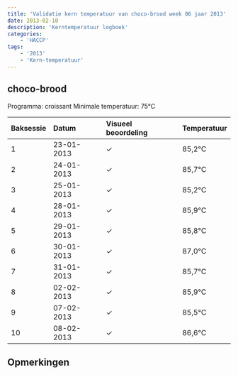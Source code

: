 ```yaml
---
title: 'Validatie kern temperatuur van choco-brood week 06 jaar 2013'
date: 2013-02-10
description: 'Kerntemperatuur logboek'
categories:
    - 'HACCP'
tags:
    - '2013'
    - 'Kern-temperatuur'
---
```


## choco-brood

Programma: croissant
Minimale temperatuur: 75°C

| Baksessie | Datum | Visueel beoordeling | Temperatuur |
|:---|:---|:---|:---|
| 1 | 23-01-2013 | &check; | 85,2°C |
| 2 | 24-01-2013 | &check; | 85,7°C |
| 3 | 25-01-2013 | &check; | 85,2°C |
| 4 | 28-01-2013 | &check; | 85,9°C |
| 5 | 29-01-2013 | &check; | 85,8°C |
| 6 | 30-01-2013 | &check; | 87,0°C |
| 7 | 31-01-2013 | &check; | 85,7°C |
| 8 | 02-02-2013 | &check; | 85,9°C |
| 9 | 07-02-2013 | &check; | 85,5°C |
| 10 | 08-02-2013 | &check; | 86,6°C |

## Opmerkingen


